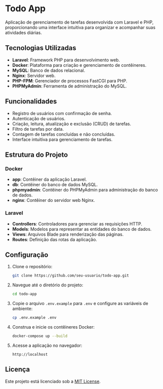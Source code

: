 # Todo App

Aplicação de gerenciamento de tarefas desenvolvida com Laravel e PHP, proporcionando uma interface intuitiva para organizar e acompanhar suas atividades diárias.

## Tecnologias Utilizadas

- **Laravel**: Framework PHP para desenvolvimento web.
- **Docker**: Plataforma para criação e gerenciamento de contêineres.
- **MySQL**: Banco de dados relacional.
- **Nginx**: Servidor web.
- **PHP-FPM**: Gerenciador de processos FastCGI para PHP.
- **PHPMyAdmin**: Ferramenta de administração do MySQL.

## Funcionalidades

- Registro de usuários com confirmação de senha.
- Autenticação de usuários.
- Criação, leitura, atualização e exclusão (CRUD) de tarefas.
- Filtro de tarefas por data.
- Contagem de tarefas concluídas e não concluídas.
- Interface intuitiva para gerenciamento de tarefas.

## Estrutura do Projeto

### Docker

- **app**: Contêiner da aplicação Laravel.
- **db**: Contêiner do banco de dados MySQL.
- **phpmyadmin**: Contêiner do PHPMyAdmin para administração do banco de dados.
- **nginx**: Contêiner do servidor web Nginx.

### Laravel

- **Controllers**: Controladores para gerenciar as requisições HTTP.
- **Models**: Modelos para representar as entidades do banco de dados.
- **Views**: Arquivos Blade para renderização das páginas.
- **Routes**: Definição das rotas da aplicação.

## Configuração

1. Clone o repositório:
    ```bash
    git clone https://github.com/seu-usuario/todo-app.git
    ```

2. Navegue até o diretório do projeto:
    ```bash
    cd todo-app
    ```

3. Copie o arquivo `.env.example` para `.env` e configure as variáveis de ambiente:
    ```bash
    cp .env.example .env
    ```

4. Construa e inicie os contêineres Docker:
    ```bash
    docker-compose up --build
    ```

5. Acesse a aplicação no navegador:
    ```
    http://localhost
    ```

## Licença

Este projeto está licenciado sob a [MIT License](LICENSE).

